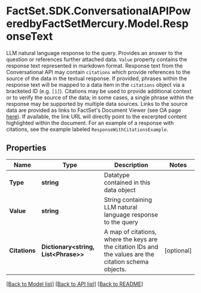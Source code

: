 # FactSet.SDK.ConversationalAPIPoweredbyFactSetMercury.Model.ResponseText
LLM natural language response to the query. Provides an answer to the question or references further attached data. `Value` property contains the response text represented in markdown format.   Response text from the Conversational API may contain `citations` which provide references to the source of the data in the textual response. If provided, phrases within the response text will be mapped to a data item in the `citations` object via a bracketed ID (e.g. `[1]`). Citations may be used to provide additional context or to verify the source of the data; in some cases, a single phrase within the response may be supported by multiple data sources. Links to the source data are provided as links to FactSet's Document Viewer (see OA page [here](https://my.apps.factset.com/oa/pages/17390)). If available, the link URL will directly point to the excerpted content highlighted within the document.  For an example of a response with citations, see the example labeled `ResponseWithCitationsExample`. 

## Properties

Name | Type | Description | Notes
------------ | ------------- | ------------- | -------------
**Type** | **string** | Datatype contained in this data object | 
**Value** | **string** | String containing LLM natural language response to the query | 
**Citations** | **Dictionary&lt;string, List&lt;Phrase&gt;&gt;** | A map of citations, where the keys are the citation IDs and the values are the citation schema objects. | [optional] 

[[Back to Model list]](../README.md#documentation-for-models) [[Back to API list]](../README.md#documentation-for-api-endpoints) [[Back to README]](../README.md)

